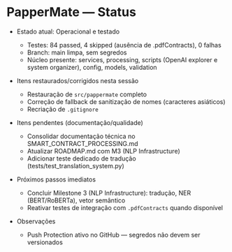 # PapperMate — Status

- Estado atual: Operacional e testado
  - Testes: 84 passed, 4 skipped (ausência de .pdfContracts), 0 falhas
  - Branch: main limpa, sem segredos
  - Núcleo presente: services, processing, scripts (OpenAI explorer e system organizer), config, models, validation

- Itens restaurados/corrigidos nesta sessão
  - Restauração de `src/pappermate` completo
  - Correção de fallback de sanitização de nomes (caracteres asiáticos)
  - Recriação de `.gitignore`

- Itens pendentes (documentação/qualidade)
  - Consolidar documentação técnica no SMART_CONTRACT_PROCESSING.md
  - Atualizar ROADMAP.md com M3 (NLP Infrastructure)
  - Adicionar teste dedicado de tradução (tests/test_translation_system.py)

- Próximos passos imediatos
  - Concluir Milestone 3 (NLP Infrastructure): tradução, NER (BERT/RoBERTa), vetor semântico
  - Reativar testes de integração com `.pdfContracts` quando disponível

- Observações
  - Push Protection ativo no GitHub — segredos não devem ser versionados
